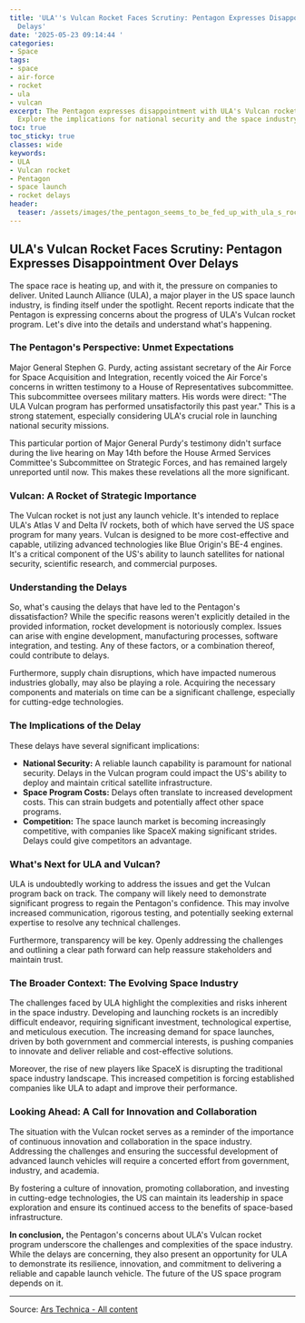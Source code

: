 ```yaml
---
title: 'ULA''s Vulcan Rocket Faces Scrutiny: Pentagon Expresses Disappointment Over
  Delays'
date: '2025-05-23 09:14:44 '
categories:
- Space
tags:
- space
- air-force
- rocket
- ula
- vulcan
excerpt: The Pentagon expresses disappointment with ULA's Vulcan rocket program delays.
  Explore the implications for national security and the space industry.
toc: true
toc_sticky: true
classes: wide
keywords:
- ULA
- Vulcan rocket
- Pentagon
- space launch
- rocket delays
header:
  teaser: /assets/images/the_pentagon_seems_to_be_fed_up_with_ula_s_rocket__20250523091444.jpg
---
```


## ULA's Vulcan Rocket Faces Scrutiny: Pentagon Expresses Disappointment Over Delays

The space race is heating up, and with it, the pressure on companies to deliver. United Launch Alliance (ULA), a major player in the US space launch industry, is finding itself under the spotlight. Recent reports indicate that the Pentagon is expressing concerns about the progress of ULA's Vulcan rocket program. Let's dive into the details and understand what's happening.

### The Pentagon's Perspective: Unmet Expectations

Major General Stephen G. Purdy, acting assistant secretary of the Air Force for Space Acquisition and Integration, recently voiced the Air Force's concerns in written testimony to a House of Representatives subcommittee. This subcommittee oversees military matters. His words were direct: "The ULA Vulcan program has performed unsatisfactorily this past year." This is a strong statement, especially considering ULA's crucial role in launching national security missions.

This particular portion of Major General Purdy's testimony didn't surface during the live hearing on May 14th before the House Armed Services Committee's Subcommittee on Strategic Forces, and has remained largely unreported until now. This makes these revelations all the more significant. 

### Vulcan: A Rocket of Strategic Importance

The Vulcan rocket is not just any launch vehicle. It's intended to replace ULA's Atlas V and Delta IV rockets, both of which have served the US space program for many years. Vulcan is designed to be more cost-effective and capable, utilizing advanced technologies like Blue Origin's BE-4 engines. It's a critical component of the US's ability to launch satellites for national security, scientific research, and commercial purposes.

### Understanding the Delays

So, what's causing the delays that have led to the Pentagon's dissatisfaction? While the specific reasons weren't explicitly detailed in the provided information, rocket development is notoriously complex. Issues can arise with engine development, manufacturing processes, software integration, and testing. Any of these factors, or a combination thereof, could contribute to delays.

Furthermore, supply chain disruptions, which have impacted numerous industries globally, may also be playing a role. Acquiring the necessary components and materials on time can be a significant challenge, especially for cutting-edge technologies.

### The Implications of the Delay

These delays have several significant implications:

*   **National Security:** A reliable launch capability is paramount for national security. Delays in the Vulcan program could impact the US's ability to deploy and maintain critical satellite infrastructure.
*   **Space Program Costs:** Delays often translate to increased development costs. This can strain budgets and potentially affect other space programs.
*   **Competition:** The space launch market is becoming increasingly competitive, with companies like SpaceX making significant strides. Delays could give competitors an advantage.

### What's Next for ULA and Vulcan?

ULA is undoubtedly working to address the issues and get the Vulcan program back on track. The company will likely need to demonstrate significant progress to regain the Pentagon's confidence. This may involve increased communication, rigorous testing, and potentially seeking external expertise to resolve any technical challenges.

Furthermore, transparency will be key. Openly addressing the challenges and outlining a clear path forward can help reassure stakeholders and maintain trust.

### The Broader Context: The Evolving Space Industry

The challenges faced by ULA highlight the complexities and risks inherent in the space industry. Developing and launching rockets is an incredibly difficult endeavor, requiring significant investment, technological expertise, and meticulous execution. The increasing demand for space launches, driven by both government and commercial interests, is pushing companies to innovate and deliver reliable and cost-effective solutions.

Moreover, the rise of new players like SpaceX is disrupting the traditional space industry landscape. This increased competition is forcing established companies like ULA to adapt and improve their performance.

### Looking Ahead: A Call for Innovation and Collaboration

The situation with the Vulcan rocket serves as a reminder of the importance of continuous innovation and collaboration in the space industry. Addressing the challenges and ensuring the successful development of advanced launch vehicles will require a concerted effort from government, industry, and academia.

By fostering a culture of innovation, promoting collaboration, and investing in cutting-edge technologies, the US can maintain its leadership in space exploration and ensure its continued access to the benefits of space-based infrastructure.

**In conclusion,** the Pentagon's concerns about ULA's Vulcan rocket program underscore the challenges and complexities of the space industry. While the delays are concerning, they also present an opportunity for ULA to demonstrate its resilience, innovation, and commitment to delivering a reliable and capable launch vehicle. The future of the US space program depends on it.

---

Source: [Ars Technica - All content](https://arstechnica.com/space/2025/05/the-pentagon-seems-to-be-fed-up-with-ulas-rocket-delays/)